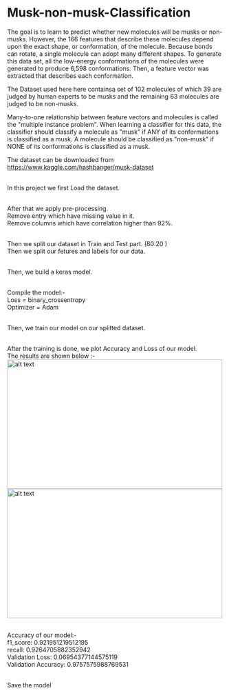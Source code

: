 # Musk-non-musk-Classification
The goal is to learn to predict whether new molecules will be musks or non-musks. However, the 166 features that describe these molecules depend upon the exact shape, or conformation, of the molecule. Because bonds can rotate, a single molecule can adopt many different shapes. To generate this data set, all the low-energy conformations of the molecules were generated to produce 6,598 conformations. Then, a feature vector was extracted that describes each conformation.<br />

The Dataset used here here containsa set of 102 molecules of which 39 are judged by human experts to be musks and the remaining 63 molecules are judged to be non-musks.<br />

Many-to-one relationship between feature vectors and molecules is called the "multiple instance problem". When learning a classifier for this data, the classifier should classify a molecule as "musk" if ANY of its conformations is classified as a musk. A molecule should be classified as "non-musk" if NONE of its conformations is classified as a musk.<br />

The dataset can be downloaded from https://www.kaggle.com/hashbanger/musk-dataset <br /><br />

In this project we first Load the dataset. <br /><br />

After that we apply pre-processing.<br />
Remove entry which have missing value in it.<br />
Remove columns which have correlation higher than 92%.<br /><br />

Then we split our dataset in Train and Test part. (80:20 )<br />
Then we split our fetures and labels for our data.<br /><br />

Then, we build a keras model.<br /><br />

Compile the model:-<br />
Loss = binary_crossentropy<br />
Optimizer = Adam<br /><br />

Then, we train our model on our splitted dataset.<br /><br />

After the training is done, we plot Accuracy and Loss of our model.<br />
The results are shown below :-<br />
<img src="https://github.com/gearhead0909/Musk-non-musk-Classification/blob/master/Accuracy.png" alt="alt text" width="500" height="300"><br />
<img src="https://github.com/gearhead0909/Musk-non-musk-Classification/blob/master/Loss.png" alt="alt text" width="500" height="300"><br /><br />

Accuracy of our model:-<br />
f1_score: 0.921951219512195<br />
recall: 0.9264705882352942<br />
Validation Loss: 0.06954377144575119<br />
Validation Accuracy: 0.9757575988769531<br /><br />

Save the model
